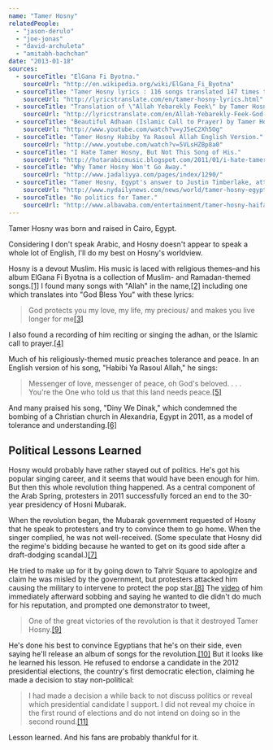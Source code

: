 ```yaml
---
name: "Tamer Hosny"
relatedPeople:
  - "jason-derulo"
  - "joe-jonas"
  - "david-archuleta"
  - "amitabh-bachchan"
date: "2013-01-18"
sources:
  - sourceTitle: "ElGana Fi Byotna."
    sourceUrl: "http://en.wikipedia.org/wiki/ElGana_Fi_Byotna"
  - sourceTitle: "Tamer Hosny lyrics : 116 songs translated 147 times to 11 languages."
    sourceUrl: "http://lyricstranslate.com/en/tamer-hosny-lyrics.html"
  - sourceTitle: "Translation of \"Allah Yebarekly Feek\" by Tamer Hosny from Arabic to English."
    sourceUrl: "http://lyricstranslate.com/en/Allah-Yebarekly-Feek-God-Bless-You.html"
  - sourceTitle: "Beautiful Adhaan (Islamic Call to Prayer) by Tamer Hosny."
    sourceUrl: "http://www.youtube.com/watch?v=yJ5eC2Xh5Og"
  - sourceTitle: "Tamer Hosny Habiby Ya Rasoul Allah English Version."
    sourceUrl: "http://www.youtube.com/watch?v=5VLsHZBp8a0"
  - sourceTitle: "I Hate Tamer Hosny, But Not This Song of His."
    sourceUrl: "http://hotarabicmusic.blogspot.com/2011/01/i-hate-tamer-hosny-but-not-this-song-of.html"
  - sourceTitle: "Why Tamer Hosny Won't Go Away."
    sourceUrl: "http://www.jadaliyya.com/pages/index/1290/"
  - sourceTitle: "Tamer Hosny, Egypt's answer to Justin Timberlake, attacked by demonstrators in Cairo's Tahrir Square."
    sourceUrl: "http://www.nydailynews.com/news/world/tamer-hosny-egypt-answer-justin-timberlake-attacked-demonstrators-cairo-tahrir-square-article-1.135916"
  - sourceTitle: "No politics for Tamer."
    sourceUrl: "http://www.albawaba.com/entertainment/tamer-hosny-haifa-wehbe-429416"
---
```


Tamer Hosny was born and raised in Cairo, Egypt.

Considering I don't speak Arabic, and Hosny doesn't appear to speak a whole lot of English, I'll do my best on Hosny's worldview.

Hosny is a devout Muslim. His music is laced with religious themes–and his album ElGana Fi Byotna is a collection of Muslim- and Ramadan-themed songs.<a class="source-citation" href="#http://en.wikipedia.org/wiki/ElGana_Fi_Byotna" title="ElGana Fi Byotna.">[1]</a> I found many songs with "Allah" in the name,<a class="source-citation" href="#http://lyricstranslate.com/en/tamer-hosny-lyrics.html" title="Tamer Hosny lyrics : 116 songs translated 147 times to 11 languages.">[2]</a> including one which translates into "God Bless You" with these lyrics:

>God protects you my love, my life, my precious/ and makes you live longer for me<a class="source-citation" href="#http://lyricstranslate.com/en/Allah-Yebarekly-Feek-God-Bless-You.html" title="Translation of &quot;Allah Yebarekly Feek&quot; by Tamer Hosny from Arabic to English.">[3]</a>

I also found a recording of him reciting or singing the adhan, or the Islamic call to prayer.<a class="source-citation" href="#http://www.youtube.com/watch?v=yJ5eC2Xh5Og" title="Beautiful Adhaan (Islamic Call to Prayer) by Tamer Hosny.">[4]</a>

Much of his religiously-themed music preaches tolerance and peace. In an English version of his song, "Habibi Ya Rasoul Allah," he sings:

>Messenger of love, messenger of peace, oh God's beloved. . . . You're the One who told us that this land needs peace.<a class="source-citation" href="#http://www.youtube.com/watch?v=5VLsHZBp8a0" title="Tamer Hosny Habiby Ya Rasoul Allah English Version.">[5]</a>

And many praised his song, "Diny We Dinak," which condemned the bombing of a Christian church in Alexandria, Egypt in 2011, as a model of tolerance and understanding.<a class="source-citation" href="#http://hotarabicmusic.blogspot.com/2011/01/i-hate-tamer-hosny-but-not-this-song-of.html" title="I Hate Tamer Hosny, But Not This Song of His.">[6]</a>

## Political Lessons Learned

Hosny would probably have rather stayed out of politics. He's got his popular singing career, and it seems that would have been enough for him. But then this whole revolution thing happened. As a central component of the Arab Spring, protesters in 2011 successfully forced an end to the 30-year presidency of Hosni Mubarak.

When the revolution began, the Mubarak government requested of Hosny that he speak to protesters and try to convince them to go home. When the singer complied, he was not well-received. (Some speculate that Hosny did the regime's bidding because he wanted to get on its good side after a draft-dodging scandal.)<a class="source-citation" href="#http://www.jadaliyya.com/pages/index/1290/" title="Why Tamer Hosny Won&apos;t Go Away.">[7]</a>

He tried to make up for it by going down to Tahrir Square to apologize and claim he was misled by the government, but protesters attacked him causing the military to intervene to protect the pop star.<a class="source-citation" href="#http://www.nydailynews.com/news/world/tamer-hosny-egypt-answer-justin-timberlake-attacked-demonstrators-cairo-tahrir-square-article-1.135916" title="Tamer Hosny, Egypt&apos;s answer to Justin Timberlake, attacked by demonstrators in Cairo&apos;s Tahrir Square.">[8]</a> The [video](http://www.youtube.com/watch?v=rxTiuuLlfmY) of him immediately afterward sobbing and saying he wanted to die didn't do much for his reputation, and prompted one demonstrator to tweet,

>One of the great victories of the revolution is that it destroyed Tamer Hosny.<a class="source-citation" href="#http://www.nydailynews.com/news/world/tamer-hosny-egypt-answer-justin-timberlake-attacked-demonstrators-cairo-tahrir-square-article-1.135916" title="Tamer Hosny, Egypt&apos;s answer to Justin Timberlake, attacked by demonstrators in Cairo&apos;s Tahrir Square.">[9]</a>

He's done his best to convince Egyptians that he's on their side, even saying he'll release an album of songs for the revolution.<a class="source-citation" href="#http://www.jadaliyya.com/pages/index/1290/" title="Why Tamer Hosny Won&apos;t Go Away.">[10]</a> But it looks like he learned his lesson. He refused to endorse a candidate in the 2012 presidential elections, the country's first democratic election, claiming he made a decision to stay non-political:

>I had made a decision a while back to not discuss politics or reveal which presidential candidate I support. I did not reveal my choice in the first round of elections and do not intend on doing so in the second round.<a class="source-citation" href="#http://www.albawaba.com/entertainment/tamer-hosny-haifa-wehbe-429416" title="No politics for Tamer.">[11]</a>

Lesson learned. And his fans are probably thankful for it.